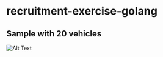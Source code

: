 # recruitment-exercise-golang

## Sample with 20 vehicles
![Alt Text](https://s6.gifyu.com/images/ten5f10b48ddc7f0660.gif)